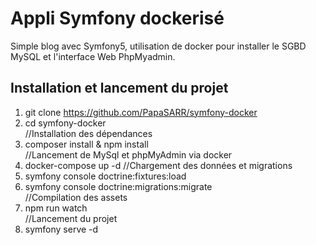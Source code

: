 # Appli Symfony dockerisé
Simple blog avec Symfony5, utilisation de docker pour installer le 
SGBD MySQL et l'interface Web PhpMyadmin.

## Installation et lancement du projet
1. git clone https://github.com/PapaSARR/symfony-docker
2. cd symfony-docker  
   //Installation des dépendances
3. composer install & npm install  
   //Lancement de MySql et phpMyAdmin via docker
4. docker-compose up -d
   //Chargement des données et migrations
5. symfony console doctrine:fixtures:load
6. symfony console doctrine:migrations:migrate  
   //Compilation des assets
7. npm run watch  
   //Lancement du projet
8. symfony serve -d
